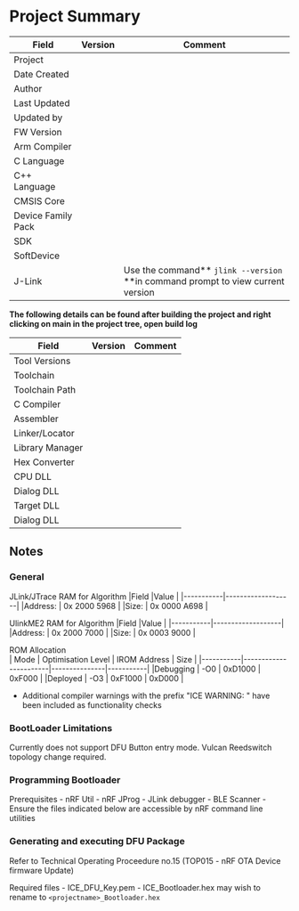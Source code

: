 # **Project Summary**

|Field				|Version	|Comment	|
|-------------------|-----------|-----------|
|Project			|			|			|
|Date Created 		|			|			|
|Author				|			|			|
|Last Updated		|			|			|
|Updated by			|			|			|			
|FW Version			|			|			|
|Arm Compiler		|			|			|
|C Language			|			|			|
|C++ Language		|			|			|
|CMSIS Core			|			|			|			
|Device Family Pack	|			|			|
|SDK				|			|			|
|SoftDevice			|			|			|
|J-Link				|			|Use the command** `jlink --version` **in command prompt to view current version|		


**The following details can be found after building the project and right clicking on main in the project tree, open build log**

|Field				|Version	|Comment	|
|-------------------|-----------|-----------|
|Tool Versions		|			|			|
|Toolchain      	|			|			|
|Toolchain Path		|			|			|
|C Compiler     	|			|			|
|Assembler     		|			|			|
|Linker/Locator 	|			|			|
|Library Manager	|			|			|
|Hex Converter   	|			|			|
|CPU DLL         	|			|			|
|Dialog DLL      	|			|			|
|Target DLL      	|			|			|
|Dialog DLL      	|			|			|


## **Notes**
### **General**

JLink/JTrace RAM for Algorithm
|Field		|Value				|
|-----------|-------------------|
|Address:	|	0x 2000 5968	|
|Size:		|	0x 0000 A698	|


UlinkME2 RAM for Algorithm
|Field		|Value				|
|-----------|-------------------|
|Address:	|	0x 2000 7000	|
|Size:		|	0x 0003 9000	|


ROM Allocation													
| Mode		| Optimisation Level	| IROM Address	| Size 		|
|-----------|-----------------------|---------------|-----------|
|Debugging	| -O0 					| 0xD1000		| 0xF000	|
|Deployed	| -O3 					| 0xF1000		| 0xD000	|



 - Additional compiler warnings with the prefix "ICE WARNING: <message>" have been included as functionality checks


### **BootLoader Limitations**
Currently does not support DFU Button entry mode. Vulcan Reedswitch topology change required.


### **Programming Bootloader**
Prerequisites
	- nRF Util
	- nRF JProg
	- JLink debugger
	- BLE Scanner
	- Ensure the files indicated below are accessible by nRF command line utilities
	

### Generating and executing DFU Package
Refer to Technical Operating Proceedure no.15 (TOP015 - nRF OTA Device firmware Update)

Required files
	- ICE_DFU_Key.pem
	- ICE_Bootloader.hex may wish to rename to `<projectname>_Bootloader.hex`
		
